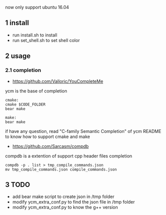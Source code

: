 now only support ubuntu 16.04

## 1 install

* run install.sh to install
* run set_shell.sh to set shell color

## 2 usage

### 2.1 completion

* https://github.com/Valloric/YouCompleteMe

ycm is the base of completion

```
cmake:
cmake $CODE_FOLDER
bear make

make:
bear make
```

if have any question, read "C-family Semantic Completion" of ycm README to know how to support cmake and make

* https://github.com/Sarcasm/compdb

compdb is a extention of support cpp header files completion

```
compdb -p . list > tmp_compile_commands.json
mv tmp_compile_commands.json compile_commands.json
```

## 3 TODO

* add bear make script to create json in /tmp folder
* modify ycm_extra_conf.py to find the json file in /tmp folder
* modify ycm_extra_conf.py to know the g++ version

